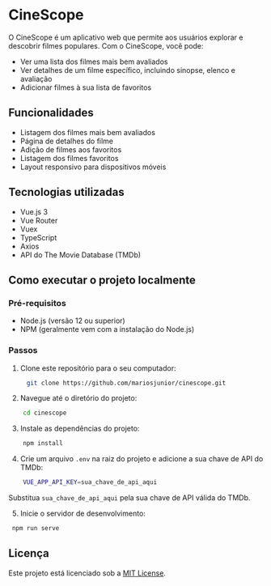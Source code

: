# CineScope

O CineScope é um aplicativo web que permite aos usuários explorar e descobrir filmes populares. Com o CineScope, você pode:

- Ver uma lista dos filmes mais bem avaliados
- Ver detalhes de um filme específico, incluindo sinopse, elenco e avaliação
- Adicionar filmes à sua lista de favoritos

## Funcionalidades

- Listagem dos filmes mais bem avaliados
- Página de detalhes do filme
- Adição de filmes aos favoritos
- Listagem dos filmes favoritos
- Layout responsivo para dispositivos móveis

## Tecnologias utilizadas

- Vue.js 3
- Vue Router
- Vuex
- TypeScript
- Axios
- API do The Movie Database (TMDb)

## Como executar o projeto localmente

### Pré-requisitos

- Node.js (versão 12 ou superior)
- NPM (geralmente vem com a instalação do Node.js)

### Passos

1. Clone este repositório para o seu computador:

```sh
     git clone https://github.com/mariosjunior/cinescope.git
```

2. Navegue até o diretório do projeto:

```sh
    cd cinescope
```

3. Instale as dependências do projeto:

```sh
    npm install
```

4. Crie um arquivo `.env` na raiz do projeto e adicione a sua chave de API do TMDb:

```sh
    VUE_APP_API_KEY=sua_chave_de_api_aqui
```

Substitua `sua_chave_de_api_aqui` pela sua chave de API válida do TMDb. 

5. Inicie o servidor de desenvolvimento:

```sh
 npm run serve
```

## Licença

Este projeto está licenciado sob a [MIT License](https://opensource.org/licenses/MIT).
